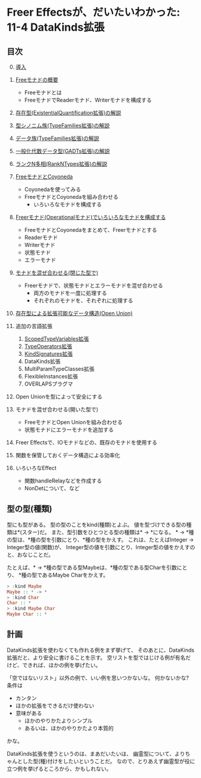 Freer Effectsが、だいたいわかった: 11-4 DataKinds拡張
=====================================================

目次
----

0. [導入](../prelude.md)

1. [Freeモナドの概要](../free-monad/free-monad.md)
	* Freeモナドとは
	* FreeモナドでReaderモナド、Writerモナドを構成する
2. [存在型(ExistentialQuantification拡張)の解説](
	../existential-quantification/existentials.md )
3. [型シノニム族(TypeFamilies拡張)の解説](./type-synonym-family.md)
4. [データ族(TypeFamilies拡張)の解説](../type-families/data-family.md)
5. [一般化代数データ型(GADTs拡張)の解説](../gadts/gadts.md)
6. [ランクN多相(RankNTypes拡張)の解説](../rank-n-types/rank-n-types.md)
7. [FreeモナドとCoyoneda](../free-coyoneda/free_coyoneda.md)
	* Coyonedaを使ってみる
	* FreeモナドとCoyonedaを組み合わせる
		+ いろいろなモナドを構成する
8. [Freerモナド(Operationalモナド)でいろいろなモナドを構成する](
	../freer-monad/freer-monad.md )
	* FreeモナドとCoyonedaをまとめて、Freerモナドとする
	* Readerモナド
	* Writerモナド
	* 状態モナド
	* エラーモナド
9. [モナドを混ぜ合わせる(閉じた型で)](
	../closed-mix/closed-mix.md )
	* Freerモナドで、状態モナドとエラーモナドを混ぜ合わせる
		+ 両方のモナドを一度に処理する
		+ それぞれのモナドを、それぞれに処理する
10. [存在型による拡張可能なデータ構造(Open Union)](
	../open-union/open-union.md )
11. 追加の言語拡張
	1. [ScopedTypeVariables拡張](
		../scoped-type-variables/scoped-type-variables.md )
	2. [TypeOperators拡張](
		../type-operators/type-operators.md )
	3. [KindSignatures拡張](
		../kind-signatures/kind-signatures.md )
	4. DataKinds拡張
	5. MultiParamTypeClasses拡張
	6. FlexibleInstances拡張
	7. OVERLAPSプラグマ
12. Open Unionを型によって安全にする
13. モナドを混ぜ合わせる(開いた型で)
	* FreeモナドとOpen Unionを組み合わせる
	* 状態モナドにエラーモナドを追加する
14. Freer Effectsで、IOモナドなどの、既存のモナドを使用する
15. 関数を保管しておくデータ構造による効率化
16. いろいろなEffect
	* 関数handleRelayなどを作成する
	* NonDetについて、など

型の型(種類)
------------

型にも型がある。
型の型のことをkind(種類)とよぶ。
値を型づけできる型の種類は\*(スター)だ。
また、型引数をひとつとる型の種類は\* -> \*になる。
\* -> \*種の型は、\*種の型を引数にとり、\*種の型をかえす。
これは、たとえばInteger -> Integer型の値(関数)が、
Integer型の値を引数にとり、Integer型の値をかえすのと、おなじことだ。

たとえば、\* -> \*種の型である型Maybeは、\*種の型である型Charを引数にとり、
\*種の型であるMaybe Charをかえす。

```hs
> :kind Maybe
Maybe :: * -> *
> :kind Char
Char :: *
> :kind Maybe Char
Maybe Char :: *
```

計画
----

DataKinds拡張を使わなくても作れる例をまず挙げて、
そのあとに、DataKinds拡張だと、より安全に書けることを示す。
空リストを型ではじける例が有名だけど、できれば、ほかの例を挙げたい。

「空ではないリスト」以外の例で、いい例を思いつかないな。
何かないかな?
条件は

* カンタン
* ほかの拡張をできるだけ使わない
* 意味がある
	+ ほかのやりかたよりシンプル
	+ あるいは、ほかのやりかたより本質的

かな。

DataKinds拡張を使うというのは、まあだいたいは、
幽霊型について、よりちゃんとした型(種)付けをしたいということだ。
なので、とりあえず幽霊型が役に立つ例を挙げるところから、かもしれない。
